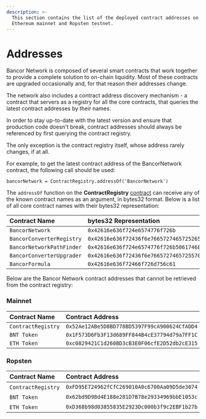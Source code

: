 ```yaml
---
description: >-
  This section contains the list of the deployed contract addresses on both the
  Ethereum mainnet and Ropsten testnet.
---
```


# Addresses

Bancor Network is composed of several smart contracts that work together to provide a complete solution to on-chain liquidity. Most of these contracts are upgraded occasionally and, for that reason their addresses change. 

The network also includes a contract address discovery mechanism - a contract that servers as a registry for all the core contracts, that queries the latest contract addresses by their names.

In order to stay up-to-date with the latest version and ensure that production code doesn't break, contract addresses should always be referenced by first querying the contract registry.

The only exception is the contract registry itself, whose address rarely changes, if at all.

For example, to get the latest contract address of the BancorNetwork contract, the following call should be used:

`bancorNetwork = ContractRegistry.addressOf('BancorNetwork')`

The `addressOf` function on the **ContractRegistry** [contract](https://etherscan.io/address/0x52ae12abe5d8bd778bd5397f99ca900624cfadd4#readContract) can receive any of the known contract names as an argument, in bytes32 format. Below is a list of all core contract names with their bytes32 representation:

| **Contract Name** | bytes32 Representation |
| :--- | :--- |
| `BancorNetwork` | `0x42616e636f724e6574776f726b` |
| `BancorConverterRegistry` | `0x42616e636f72436f6e7665727465725265676973747279` |
| `BancorNetworkPathFinder` | `0x42616e636f724e6574776f726b5061746846696e646572` |
| `BancorConverterUpgrader` | `0x42616e636f72436f6e7665727465725570677261646572` |
| `BancorFormula` | `0x42616e636f72466f726d756c61` |

Below are the Bancor Network contract addresses that cannot be retrieved from the contract registry:

### Mainnet <a id="mainnet"></a>

| **Contract Name** | Contract Address |
| :--- | :--- |
| `ContractRegistry​` | `0x52Ae12ABe5D8BD778BD5397F99cA900624CfADD4` |
| `​BNT Token​` | `0x1F573D6Fb3F13d689FF844B4cE37794d79a7FF1C` |
| `ETH Token` | `0xc0829421C1d260BD3cB3E0F06cfE2D52db2cE315` |

### Ropsten <a id="ropsten"></a>

| **Contract Name** | Contract Address |
| :--- | :--- |
| ​`ContractRegistry​` | `0xFD95E724962fCfC269010A0c6700Aa09D5de3074` |
| ​`BNT Token`​ | `0x62bd9D98d4E188e281D7B78e29334969bbE1053c` |
| ​`ETH Token`​ | `0xD368b98d03855835E2923Dc000b3f9c2EBF1b27b` |

[  
](https://docs.bancor.network/user-guides/network-data-and-stats)


